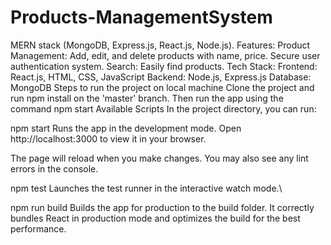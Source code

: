 # Products-ManagementSystem
MERN stack (MongoDB, Express.js, React.js, Node.js). Features: Product Management: Add, edit, and delete products with name, price. Secure user authentication system. Search: Easily find products. Tech Stack: Frontend: React.js, HTML, CSS, JavaScript Backend: Node.js, Express.js Database: MongoDB
Steps to run the project on local machine
Clone the project and run npm install on the 'master' branch.
Then run the app using the command npm start
Available Scripts
In the project directory, you can run:

npm start
Runs the app in the development mode.
Open http://localhost:3000 to view it in your browser.

The page will reload when you make changes.
You may also see any lint errors in the console.

npm test
Launches the test runner in the interactive watch mode.\

npm run build
Builds the app for production to the build folder.
It correctly bundles React in production mode and optimizes the build for the best performance.
